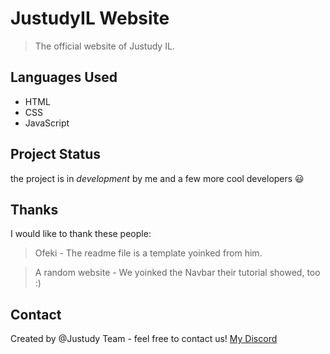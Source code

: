 # JustudyIL Website
> The official website of Justudy IL.

## Languages Used
 - HTML
 - CSS
 - JavaScript

## Project Status
the project is in _development_ by me and a few more cool developers 😃

## Thanks
I would like to thank these people:
> Ofeki - The readme file is a template yoinked from him.

> A random website - We yoinked the Navbar their tutorial showed, too :)
## Contact
Created by @Justudy Team - feel free to contact us!
[My Discord](https://discordapp.com/users/826419463506755605/)
